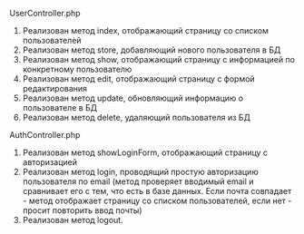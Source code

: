 UserController.php
1. Реализован метод index, отображающий страницу со списком пользователей
2. Реализован метод store, добавляющий нового пользователя в БД
3. Реализован метод show, отображающий страницу с информацией по конкретному пользователю
4. Реализован метод edit, отображающий страницу с формой редактирования
5. Реализован метод update, обновляющий информацию о пользователе в БД
6. Реализован метод delete, удаляющий пользователя из БД

AuthController.php
1. Реализован метод showLoginForm, отображающий страницу с авторизацией
2. Реализован метод login, проводящий простую авторизацию пользователя по email (метод проверяет
вводимый email и сравнивает его с тем, что есть в базе данных. Если почта совпадает - метод отображает 
страницу со списком пользователей, если нет - просит повторить ввод почты)
3. Реализован метод logout.

